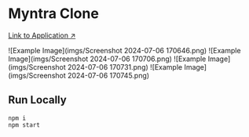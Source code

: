 # Myntra Clone

[Link to Application ↗️](https://shauryasood.netlify.app/)

![Example Image](imgs/Screenshot 2024-07-06 170646.png)
![Example Image](imgs/Screenshot 2024-07-06 170706.png)
![Example Image](imgs/Screenshot 2024-07-06 170731.png)
![Example Image](imgs/Screenshot 2024-07-06 170745.png)

## Run Locally

```
npm i
npm start
```
